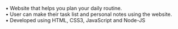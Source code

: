 •	Website that helps you plan your daily routine.            
•	User can make their task list and personal notes using the website.                                                                                              
•	Developed using HTML, CSS3, JavaScript and Node-JS 
